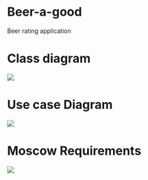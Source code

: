 # Beer-a-good
Beer rating application

# Class diagram
![](https://lh3.googleusercontent.com/pDJPfFh-siU24D4qvVDwVa0i3-aL0d1iiiaz5ixZDe_pssHpI58_H_ed55Uf3SXXL15pnatGAhV1AhWBYeboqigs4v-dE0UCzD0ZsCU8LwR_VP10zmf5tUpwyfS2OYW_O81WOBKAUAdAVR9p0-rrW3UO6-q8-MVRjYvQRb_og7Ja9PqFxCk6F9rhVbbPst-DfSx1NEJrFptLr0CjvyK20WSkmlrHbLjvycM2S52NOV49K4EZndhqnUk8nGIGDFkRNeJ4ehpJ0DJ3AYw-nPw5Gkfzv3BTP5QZZ0cX7cURwSst2goO3xQsZaG77VOglY9fDFwXRThKwuDOKzTvxvimIuDoY2AoFLD-N0242_4GlZAEkTWbGJmRfVNO2-QWgCICvVFqg43EWE3Xhh7f-E8MxUayjFAq62khjPYqpRLmF64RXwcBDaD6WA7qaInZ_hu6ojHWt68Y6ckRfrf5q2ZRDNBvQTgW-K_UF29YFtIOR2odip-Ogui0LujgevL9-2e1xQqhDV8qxu3NbnsNoM37hSTYP9WMPhQp5bxBZmvThuAhhaxACKGEPaduXXJtYJGDJPpN2DmY84hH3qztPSq8YQvvo07SmplwqiZMlCjX_pPLojjLhA4D3VyA_uFkcUafV9R8FEEeStoB7f9huGDZ-Zp0SFlKuk8=w708-h943-no)

# Use case Diagram
![](https://lh3.googleusercontent.com/5pDGk6-yZPWo0Jw9v1aXZykuRuSOoB4leBxkhh2EQ1uyNrSk14bQmiTh1K_siWQmRpVVLvuLu8b3twHqIbkSFnMpL0sTgF8PGbhaucdf7dsIe1PK9M0_vWmf6KhQE95eEyWgohxbyIoQrU16mH9P6MOcxiXjoZGNlyXcO-qv3SUgtqwlIe80QtsXzD4tTahewzJfS7OmZof62SYkaB5xHpr9QY08uEIoE8J2mkdWXKX6uq5tpC_GPE0G_MiIzl-Fx-lgakbb8nxC3PNE6TvMOFt51rDpUsO4IZCeC1m5LXIgaKUW61aL35GwZLK1XVV4ALK_sLbQODqZcSZHKg4AJ4uunB0bqD0zjbwEe1rYPzhBaXEvir--4zmxvfAni5iE3FOrSL7yzVhFhetRzv1gnNGDuPVEz7QrRqFj45nSGzU5v9cAVtJSghNdF-J0rJoH2yUL3R1hq95MVUA0id0VPIUbOLOKBLQzmDcLJzirAh4eOjxaa5HIYEOa9nYErUJf21PvHuiy1YLEyfRVa93EZEdJLk1JCOOVI7v3sDLkwbLNUyAl9AhBnTb8djynUeS4DwAsb9r5OxOGtHk99MOVZcO5vxlPzIMyTqG_BvEJp3jX9jYB0XOmx2RKbkoXyWzFEwooI3lVHeBVesK1NgmtkqtXKg0BWII=w708-h943-no)

# Moscow Requirements
![](https://lh3.googleusercontent.com/dIthw55vHg9nqUOaJUmB6kdMoVVwretmUccT_szOeiDGkEzMILwCxoTcXvL5hDb9pu4C1Knl_AMmdTo7Aol6BxPbT7wPJ0AgeHouewwAmJdRxgSR2PG5w7GhTU7WaAG55AWMY6v6J8VlsCOjm34YFEYfEoQlnW99SEW9Z1M4J2Y7RE2XmgEDpAUgWYzLhjlmDBcNhuE-KvWTlRoubGA7myd4HZmkPzInNcA_bUH0QNwMa07CKGenu-R-6y_VBdakTXT9ZQarG20aIt-JaQ6uSYJJV82RfU8qBRo4EZrPIpPf_ObyA5rpaTIOJOsKKg2FnEhoQ_bQQw2prMUWnTqR8FODwCxuWhz1-zZITqZU0xWevBX7EBCobPy1Y87e8zyMjgQzEBARsFQoCSgR9kWsV5V_K4aGHlFsZv-jTPn6YQGvDH3zGn-6lq4O2fkG40BtUwceuW3Hvm2YQHhMs3VLSs6_nJCdILjuHCOtofMlMpCfnlr-uDXRT147zlIK0tN_2KbqwzNbOtP5u3SH4M2_-2U5y_HT0PvOZINzKNez2lJUMvak4mJfwbBztNrbd0hiMs-zXcl5TnKLe07bvm0ccwODbyY_tdgfM6S4IbZrsCsPrLRFNN2FAh6KyXJyB4Qq5gNnmZkSSVNz7NZyHB_q2lPuov0YFoM=w708-h943-no)
